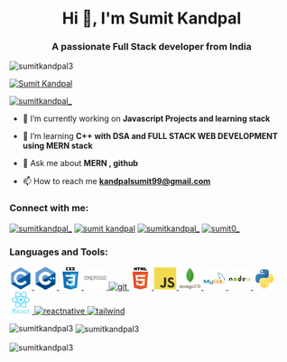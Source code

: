 <h1 align="center">Hi 👋, I'm Sumit Kandpal</h1>
<h3 align="center">A passionate Full Stack developer from India</h3>

<img align="right" src="https://cdn.dribbble.com/users/1162077/screenshots/3848914/programmer.gif" alt="" width="390">


<p align="left"> <img src="https://komarev.com/ghpvc/?username=sumitkandpal3&label=Profile%20views&color=0e75b6&style=flat" alt="sumitkandpal3" /> </p>

<p align="left"> <a href="https://www.linkedin.com/in/sumit-kandpal-4b1606254/" target="blank"><img src="https://img.shields.io/badge/-LinkedIn-0e76a8?style=flat-square&logo=Linkedin&logoColor=white" alt="Sumit Kandpal" /></a> </p>


<p align="left"> <a href="https://twitter.com/sumitkandpal_" target="blank"><img src="https://img.shields.io/twitter/follow/sumitkandpal_?logo=twitter&style=for-the-badge" alt="sumitkandpal_" /></a> </p>

- 🔭 I’m currently working on **Javascript Projects and learning stack**

- 🌱 I’m learning **C++ with DSA and FULL STACK WEB DEVELOPMENT using MERN stack**

- 💬 Ask me about **MERN , github**

- 📫 How to reach me **kandpalsumit99@gmail.com**

<h3 align="left">Connect with me:</h3>
<p align="left">
<a href="https://twitter.com/sumitkandpal_" target="blank"><img align="center" src="https://raw.githubusercontent.com/rahuldkjain/github-profile-readme-generator/master/src/images/icons/Social/twitter.svg" alt="sumitkandpal_" height="30" width="40" /></a>
<a href="https://linkedin.com/in/sumit kandpal" target="blank"><img align="center" src="https://raw.githubusercontent.com/rahuldkjain/github-profile-readme-generator/master/src/images/icons/Social/linked-in-alt.svg" alt="sumit kandpal" height="30" width="40" /></a>
<a href="https://instagram.com/sumitkandpal_" target="blank"><img align="center" src="https://raw.githubusercontent.com/rahuldkjain/github-profile-readme-generator/master/src/images/icons/Social/instagram.svg" alt="sumitkandpal_" height="30" width="40" /></a>
<a href="https://www.leetcode.com/sumit0_" target="blank"><img align="center" src="https://raw.githubusercontent.com/rahuldkjain/github-profile-readme-generator/master/src/images/icons/Social/leet-code.svg" alt="sumit0_" height="30" width="40" /></a>
</p>

<h3 align="left">Languages and Tools:</h3>
<p align="left"> <a href="https://www.cprogramming.com/" target="_blank" rel="noreferrer"> <img src="https://raw.githubusercontent.com/devicons/devicon/master/icons/c/c-original.svg" alt="c" width="40" height="40"/> </a> <a href="https://www.w3schools.com/cpp/" target="_blank" rel="noreferrer"> <img src="https://raw.githubusercontent.com/devicons/devicon/master/icons/cplusplus/cplusplus-original.svg" alt="cplusplus" width="40" height="40"/> </a> <a href="https://www.w3schools.com/css/" target="_blank" rel="noreferrer"> <img src="https://raw.githubusercontent.com/devicons/devicon/master/icons/css3/css3-original-wordmark.svg" alt="css3" width="40" height="40"/> </a> <a href="https://expressjs.com" target="_blank" rel="noreferrer"> <img src="https://raw.githubusercontent.com/devicons/devicon/master/icons/express/express-original-wordmark.svg" alt="express" width="40" height="40"/> </a> <a href="https://git-scm.com/" target="_blank" rel="noreferrer"> <img src="https://www.vectorlogo.zone/logos/git-scm/git-scm-icon.svg" alt="git" width="40" height="40"/> </a> <a href="https://www.w3.org/html/" target="_blank" rel="noreferrer"> <img src="https://raw.githubusercontent.com/devicons/devicon/master/icons/html5/html5-original-wordmark.svg" alt="html5" width="40" height="40"/> </a> <a href="https://developer.mozilla.org/en-US/docs/Web/JavaScript" target="_blank" rel="noreferrer"> <img src="https://raw.githubusercontent.com/devicons/devicon/master/icons/javascript/javascript-original.svg" alt="javascript" width="40" height="40"/> </a> <a href="https://www.mongodb.com/" target="_blank" rel="noreferrer"> <img src="https://raw.githubusercontent.com/devicons/devicon/master/icons/mongodb/mongodb-original-wordmark.svg" alt="mongodb" width="40" height="40"/> </a> <a href="https://www.mysql.com/" target="_blank" rel="noreferrer"> <img src="https://raw.githubusercontent.com/devicons/devicon/master/icons/mysql/mysql-original-wordmark.svg" alt="mysql" width="40" height="40"/> </a> <a href="https://nodejs.org" target="_blank" rel="noreferrer"> <img src="https://raw.githubusercontent.com/devicons/devicon/master/icons/nodejs/nodejs-original-wordmark.svg" alt="nodejs" width="40" height="40"/> </a> <a href="https://www.python.org" target="_blank" rel="noreferrer"> <img src="https://raw.githubusercontent.com/devicons/devicon/master/icons/python/python-original.svg" alt="python" width="40" height="40"/> </a> <a href="https://reactjs.org/" target="_blank" rel="noreferrer"> <img src="https://raw.githubusercontent.com/devicons/devicon/master/icons/react/react-original-wordmark.svg" alt="react" width="40" height="40"/> <img src="https://reactnative.dev/img/header_logo.svg" alt="reactnative" width="40" height="40"/> </a> <a href="https://tailwindcss.com/" target="_blank" rel="noreferrer"> <img src="https://www.vectorlogo.zone/logos/tailwindcss/tailwindcss-icon.svg" alt="tailwind" width="40" height="40"/> </a> </p>
 </a> </p>

<p><img align="left" src="https://github-readme-stats.vercel.app/api/top-langs?username=sumitkandpal3&show_icons=true&locale=en&layout=compact" alt="sumitkandpal3" /></p>

<p>&nbsp;<img align="center" src="https://github-readme-stats.vercel.app/api?username=sumitkandpal3&show_icons=true&locale=en" alt="sumitkandpal3" /></p>

<p><img align="center" src="https://github-readme-streak-stats.herokuapp.com/?user=sumitkandpal3&" alt="sumitkandpal3" /></p>
